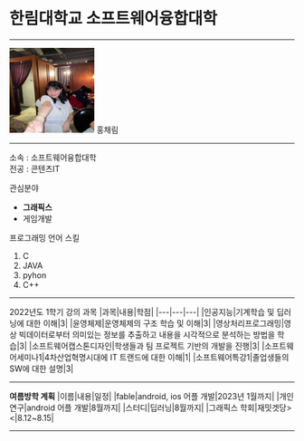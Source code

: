 # 한림대학교 소프트웨어융합대학 
---

<img src = KakaoTalk_20220611_215337532.jpg height = 150 width = 150>
홍채림


---

소속 : 소프트웨어융합대학   
전공 : 콘텐츠IT

관심분야   
* **그래픽스**
* 게임개발

프로그래밍 언어 스킬   
1. C
2. JAVA
3. pyhon
4. C++   


-------------------

2022년도 1학기 강의 과목
|과목|내용|학점|
|---|---|---|
|인공지능|기계학습 및 딥러닝에 대한 이해|3|
|윤영체제|운영체제의 구조 학습 및 이해|3|
|영상처리프로그래밍|영상 빅데이터로부터 의미있는 정보를 추출하고 내용을 시각적으로 분석하는 방법을 학습|3|
|소프트웨어캡스톤디자인|학생들과 팀 프로젝트 기반의 개발을 진행|3|
|소프트웨어세미나1|4차산업혁명시대에 IT 트랜드에 대한 이해|1|
|소프트웨어특강1|졸업생들의 SW에 대한 설명|3|

---
**여름방학 계획**
|이름|내용|일정|
|fable|android, ios 어플 개발|2023년 1월까지|
|개인 연구|android 어플 개발|8월까지|
|스터디|딥러닝|8월까지|
|그래픽스 학회|재밋겟당><|8.12~8.15|

---
